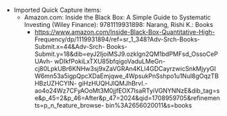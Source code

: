 - Imported Quick Capture items:
    - Amazon.com: Inside the Black Box: A Simple Guide to Systematic Investing (Wiley Finance): 9781119931898: Narang, Rishi K.: Books
        - https://www.amazon.com/Inside-Black-Box-Quantitative-High-
Frequency/dp/1119931894/ref=sr_1_348?Adv-Srch-Books-Submit.x=44&Adv-Srch-
Books-Submit.y=18&dib=eyJ2IjoiMSJ9.ozklgn2QM1bdPMFsd_OssoCePUAvh-
wDIkfPokiLxTXU85bfqigoVaduLMeGn-
cj80LpkUBr6KNHw3sj9xZaVGRAn4KLI4GDCayrzwicSnkMjyyGIW6mn53a5igpQpcXDaEmjqwe_4WpsukPnSshpo1u1Nul8gOqzTBHBzUZHCYlN-
giHzHUQHJlQMJhBrvI.-ao4o24Wz7CFyAOoMt3M0jjfEOX7IsaRTyiVGNYNNzE&dib_tag=se&p_45=2&p_46=After&p_47=2024&qid=1708959705&refinements=p_n_feature_browse-
bin%3A2656020011&s=books
